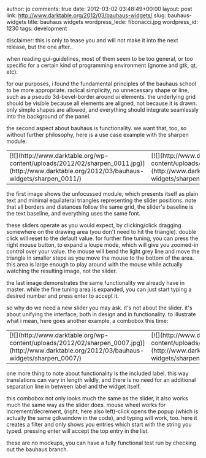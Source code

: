 author: jo
comments: true
date: 2012-03-02 03:48:49+00:00
layout: post
link: http://www.darktable.org/2012/03/bauhaus-widgets/
slug: bauhaus-widgets
title: bauhaus widgets
wordpress_lede: fibonacci.jpg
wordpress_id: 1230
tags: development

disclaimer: this is only to tease you and will not make it into the next release, but the one after..





when reading gui-guidelines, most of them seem to be too general, or too specific for a certain kind of programming environment (gnome and gtk, qt, etc).






for our purposes, i found the fundamental principles of the bauhaus school to be more appropriate. radical simplicity, no unnecessary shape or line, such as a pseudo 3d-bevel-border around ui elements. the underlying grid should be visible because all elements are aligned, not because it is drawn. only simple shapes are allowed, and everything should integrate seamlessly into the background of the panel.






the second aspect about bauhaus is functionality. we want that, too, so without further philosophy, here is a use case example with the sharpen module:



<table ><tr >
<td >
[![](http://www.darktable.org/wp-content/uploads/2012/02/sharpen_0011.jpg)](http://www.darktable.org/2012/03/bauhaus-widgets/sharpen_0011/)

</td>
<td >
[![](http://www.darktable.org/wp-content/uploads/2012/02/sharpen_0010.jpg)](http://www.darktable.org/2012/03/bauhaus-widgets/sharpen_0010/)

</td>
<td >
[![](http://www.darktable.org/wp-content/uploads/2012/02/sharpen_0009.jpg)](http://www.darktable.org/2012/03/bauhaus-widgets/sharpen_0009/)

</td>
<td >
[![](http://www.darktable.org/wp-content/uploads/2012/02/sharpen_0008.jpg)](http://www.darktable.org/2012/03/bauhaus-widgets/sharpen_0008/)

</td></tr></table>




the first image shows the unfocussed module, which presents itself as plain text and minimal equilateral triangles representing the slider positions. note that all borders and distances follow the same grid, the slider's baseline is the text baseline, and everything uses the same font.






these sliders operate as you would expect, by clicking/click dragging somewhere on the drawing area (you don't need to hit the triangle). double click will reset to the default value.
for further fine tuning, you can press the right mouse button, to expand a loupe mode, which will give you zoomed-in control over your value. the mouse will bend the light grey line and move the triangle in smaller steps as you move the mouse to the bottom of the area. this area is large enough to play around with the mouse while actually watching the resulting image, not the slider.






the last image demonstrates the same functionality we already have in master. while the fine tuning area is expanded, you can just start typing a desired number and press enter to accept it.








so why do we need a new slider you may ask. it's not about the slider. it's about unifying the interface, both in design and in functionality. to illustrate what i mean, here goes another example, a combobox this time:





<table ><tr >
<td >
[![](http://www.darktable.org/wp-content/uploads/2012/02/sharpen_0007.jpg)](http://www.darktable.org/2012/03/bauhaus-widgets/sharpen_0007/)

</td>
<td >
[![](http://www.darktable.org/wp-content/uploads/2012/02/sharpen_0006.jpg)](http://www.darktable.org/2012/03/bauhaus-widgets/sharpen_0006/)

</td>
<td >
[![](http://www.darktable.org/wp-content/uploads/2012/02/sharpen_0005.jpg)](http://www.darktable.org/2012/03/bauhaus-widgets/sharpen_0005/)

</td>
<td >
[![](http://www.darktable.org/wp-content/uploads/2012/02/sharpen_0012.jpg)](http://www.darktable.org/2012/03/bauhaus-widgets/sharpen_0012/)

</td></tr></table>




one more thing to note about functionality is the included label. this way translations can vary in length wildly, and there is no need for an additional separation line in between label and the widget itself.






this combobox not only looks much the same as the slider, it also works much the same way as the slider does. mouse wheel works for increment/decrement, (right, here also left)-click opens the popup (which is actually the same gdkwindow in the code), and typing will work, too. here it creates a filter and only shows you entries which start with the string you typed. pressing enter will accept the top entry in the list.






these are no mockups, you can have a fully functional test run by checking out the bauhaus branch.


